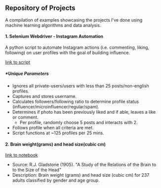 
## Repository of Projects

A compilation of examples showcasing the projects I've done using machine learning algorithms and data analysis.

#### 1. Selenium Webdriver - Instagram Automation

A python script to automate Instagram actions (i.e. commenting, liking, following) on user profiles with the goal of building influence. 

[link to script](https://github.com/jimcel-tangonan/exploring-datasets/tree/master/webscraping:automation)
##### *Unique Parameters
- Ignores all private-users/users with less than 25 posts/non-english profiles.
- Captures and stores username.
- Calculates followers/following ratio to determine profile status (influencer/microinfluencer/regular/spam).
- Determines if photo has been previously liked and if able, leaves a like or comment.
  - Per profile, randomly choose 5 posts and interacts with 2.
- Follows profile when all criteria are met.
- Script functions at ~125 profiles per 25 mins. 



 
#### 2. Brain weight(grams) and head size(cubic cm)
[link to notebook](https://github.com/jimcel-tangonan/exploring-datasets/blob/master/Brain%20weight(grams)%20and%20head%20size(cubic%20cm).ipynb)
  - Source: R.J. Gladstone (1905). "A Study of the Relations of the Brain to to the Size of the Head"
  - Description: Brain weight (grams) and head size (cubic cm) for 237 adults classified by gender and age group.

